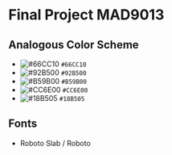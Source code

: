 # Final Project MAD9013

## Analogous Color Scheme

- ![#66CC10](https://placehold.it/15/66CC10/000000?text=+) `#66CC10`
- ![#92B500](https://placehold.it/15/92B500/000000?text=+) `#92B500`
- ![#B59B00](https://placehold.it/15/B59B00/000000?text=+) `#B59B00`
- ![#CC6E00](https://placehold.it/15/CC6E00/000000?text=+) `#CC6E00`
- ![#18B505](https://placehold.it/15/18B505/000000?text=+) `#18B505`

## Fonts

- Roboto Slab / Roboto
